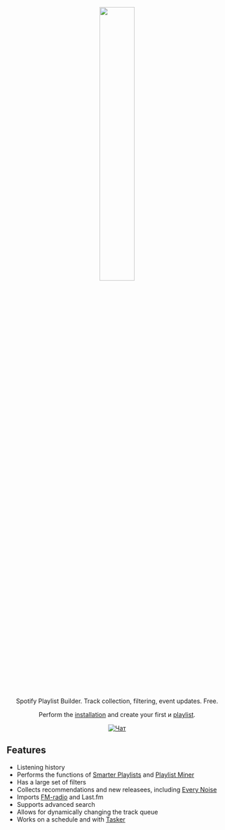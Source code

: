 <p align="center"><img width="40%" style="margin: 0" src="docs/img/logo.svg"></img></p>
<p align="center">Spotify Playlist Builder. Track collection, filtering, event updates. Free. </p>
<p align="center">Perform the <a target="_blank" href="https://chimildic.github.io/goofy/#/install">installation</a> and create your first и <a target="_blank" href="https://chimildic.github.io/goofy/#/first-playlist">playlist</a>.</p>

<p align="center"><a target="_blank" href="https://t.me/forum_goofy"><img alt="Чат" src="https://img.shields.io/badge/Telegram-Чат-blue?logo=telegram&logoColor=white"></a></p>
 
## Features

- Listening history
- Performs the functions of <a target="_blank" href="http://smarterplaylists.playlistmachinery.com/about.html">Smarter Playlists</a> and <a target="_blank" href="http://playlistminer.playlistmachinery.com/">Playlist Miner</a></li>
- Has a large set of filters
- Collects recommendations and new releasees, including <a target="_blank" href="https://everynoise.com/new_releases_by_genre.cgi">Every Noise</a></li>
- Imports <a target="_blank" href="https://chimildic.github.io/goofy/#/addon?id=Импорт-треков-с-радио">FM-radio</a> and Last.fm</li>
- Supports advanced search
- Allows for dynamically changing the track queue
- Works on a schedule and with <a target="_blank" href="https://github.com/Chimildic/goofy/discussions/124">Tasker</a></li>

